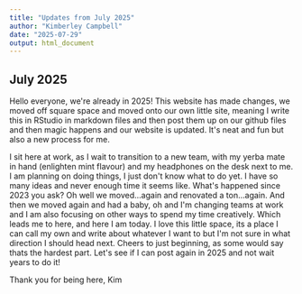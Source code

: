 ```yaml
---
title: "Updates from July 2025"
author: "Kimberley Campbell"
date: "2025-07-29"
output: html_document
---
```


## July 2025

Hello everyone, we're already in 2025! 
This website has made changes, we moved off square space and moved onto our own little site, meaning I write this in RStudio in markdown files and then post them up on our github files and then magic happens and our website is updated. It's neat and fun but also a new process for me. 

I sit here at work, as I wait to transition to a new team, with my yerba mate in hand (enlighten mint flavour) and my headphones on the desk next to me. I am planning on doing things, I just don't know what to do yet. I have so many ideas and never enough time it seems like. What's happened since 2023 you ask? Oh well we moved...again and renovated a ton...again. And then we moved again and had a baby, oh and I'm changing teams at work and I am also focusing on other ways to spend my time creatively. Which leads me to here, and here I am today. I love this little space, its a place I can call my own and write about whatever I want to but I'm not sure in what direction I should head next. Cheers to just beginning, as some would say thats the hardest part. Let's see if I can post again in 2025 and not wait years to do it! 

Thank you for being here, 
Kim 
